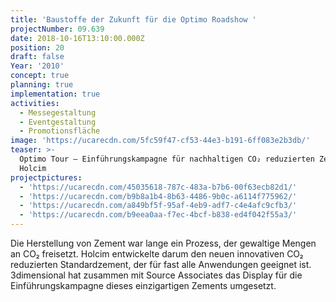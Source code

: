 ```yaml
---
title: 'Baustoffe der Zukunft für die Optimo Roadshow '
projectNumber: 09.639
date: 2018-10-16T13:10:00.000Z
position: 20
draft: false
Year: '2010'
concept: true
planning: true
implementation: true
activities:
  - Messegestaltung
  - Eventgestaltung
  - Promotionsfläche
image: 'https://ucarecdn.com/5fc59f47-cf53-44e3-b191-6ff083e2b3db/'
teaser: >-
  Optimo Tour – Einführungskampagne für nachhaltigen CO₂ reduzierten Zement von
  Holcim
projectpictures:
  - 'https://ucarecdn.com/45035618-787c-483a-b7b6-00f63ecb82d1/'
  - 'https://ucarecdn.com/b9b8a1b4-8b63-4486-9b0c-a6114f775962/'
  - 'https://ucarecdn.com/a849bf5f-95af-4eb9-adf7-c4e4afc9cfb3/'
  - 'https://ucarecdn.com/b9eea0aa-f7ec-4bcf-b838-ed4f042f55a3/'
---
```

Die Herstellung von Zement war lange ein Prozess, der gewaltige Mengen an CO₂ freisetzt. Holcim entwickelte darum den neuen innovativen CO₂ reduzierten Standardzement, der für fast alle Anwendungen geeignet ist. 3dimensional hat zusammen mit Source Associates das Display für die Einführungskampagne dieses einzigartigen Zements umgesetzt.
